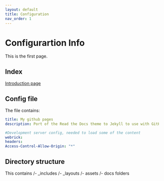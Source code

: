 ```yaml
---
layout: default
title: Configuration
nav_order: 1
---
```


# Configurartion Info

This is the first page.

## Index

[Introduction page](../index.md) 

## Config file

The file contains:

```yml
title: My github pages
description: Port of the Read the Docs theme to Jekyll to use with GitHub Pages.

#Development server config, needed to load some of the content
webrick:
headers:
Access-Control-Allow-Origin: "*"
```
## Directory structure

This contains
/- _includes
/- _layouts
/- assets
/- docs   folders

